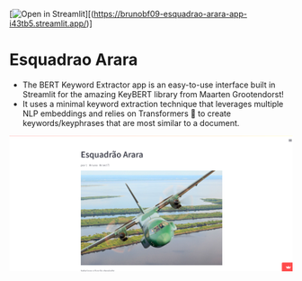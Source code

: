 [![Open in Streamlit](https://static.streamlit.io/badges/streamlit_badge_black_white.svg)][(https://brunobf09-esquadrao-arara-app-i43tb5.streamlit.app/)]

# Esquadrao Arara

- The BERT Keyword Extractor app is an easy-to-use interface built in
   Streamlit for the amazing KeyBERT library from Maarten Grootendorst!
 - It uses a minimal keyword extraction technique that leverages
   multiple NLP embeddings and relies on Transformers 🤗 to create
   keywords/keyphrases that are most similar to a document.

![image](https://raw.githubusercontent.com/brunobf09/esquadrao-arara/main/app_img.png)
